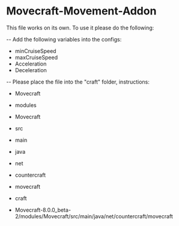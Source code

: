 # Movecraft-Movement-Addon

This file works on its own. To use it please do the following:

-- Add the following variables into the configs:

- minCruiseSpeed
- maxCruiseSpeed
- Acceleration
- Deceleration

-- Please place the file into the "craft" folder, instructions:

- Movecraft
- modules
- Movecraft
- src
- main
- java
- net
- countercraft
- movecraft
- craft

- Movecraft-8.0.0_beta-2/modules/Movecraft/src/main/java/net/countercraft/movecraft
